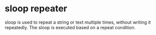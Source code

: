 # sloop repeater
sloop is used to repeat a string or text multiple times, without writing it repeatedly. The sloop is executed based on a repeat condition.
